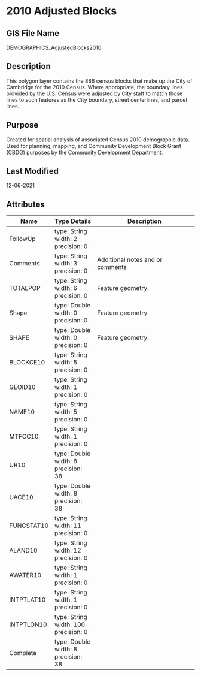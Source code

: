 # 2010 Adjusted Blocks
## GIS File Name
DEMOGRAPHICS_AdjustedBlocks2010
## Description
<DIV STYLE="text-align:Left;"><DIV><DIV><P><SPAN>This polygon layer contains the 886 census blocks that make up the City of Cambridge for the 2010 Census. Where appropriate, the boundary lines provided by the U.S. Census were adjusted by City staff to match those lines to such features as the City boundary, street centerlines, and parcel lines.</SPAN></P></DIV></DIV></DIV>

## Purpose
Created for spatial analysis of associated Census 2010 demographic data. Used for planning, mapping, and Community Development Block Grant (CBDG) purposes by the Community 
Development Department.
## Last Modified
12-06-2021
## Attributes
|Name|Type Details|Description|
|----|------------|-----------|
|FollowUp|type: String<br/>width: 2<br/>precision: 0||
|Comments|type: String<br/>width: 3<br/>precision: 0|Additional notes and or comments |
|TOTALPOP|type: String<br/>width: 6<br/>precision: 0|Feature geometry.|
|Shape|type: Double<br/>width: 0<br/>precision: 0|Feature geometry.|
|SHAPE|type: Double<br/>width: 0<br/>precision: 0|Feature geometry.|
|BLOCKCE10|type: String<br/>width: 5<br/>precision: 0||
|GEOID10|type: String<br/>width: 1<br/>precision: 0||
|NAME10|type: String<br/>width: 5<br/>precision: 0||
|MTFCC10|type: String<br/>width: 1<br/>precision: 0||
|UR10|type: Double<br/>width: 8<br/>precision: 38||
|UACE10|type: Double<br/>width: 8<br/>precision: 38||
|FUNCSTAT10|type: String<br/>width: 11<br/>precision: 0||
|ALAND10|type: String<br/>width: 12<br/>precision: 0||
|AWATER10|type: String<br/>width: 1<br/>precision: 0||
|INTPTLAT10|type: String<br/>width: 1<br/>precision: 0||
|INTPTLON10|type: String<br/>width: 100<br/>precision: 0||
|Complete|type: Double<br/>width: 8<br/>precision: 38||
